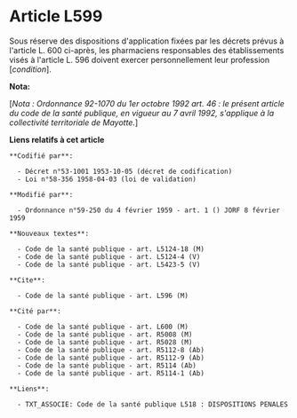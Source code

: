 # Article L599

Sous réserve des dispositions d'application fixées par les décrets prévus à l'article L. 600 ci-après, les pharmaciens
responsables des établissements visés à l'article L. 596 doivent exercer personnellement leur profession [*condition*].

**Nota:**

[*Nota : Ordonnance 92-1070 du 1er octobre 1992 art. 46 : le présent article du code de la santé publique, en vigueur au 7
avril 1992, s'applique à la collectivité territoriale de Mayotte.*]

**Liens relatifs à cet article**

	**Codifié par**:

	  - Décret n°53-1001 1953-10-05 (décret de codification)
	  - Loi n°58-356 1958-04-03 (loi de validation)

	**Modifié par**:

	  - Ordonnance n°59-250 du 4 février 1959 - art. 1 () JORF 8 février 1959

	**Nouveaux textes**:

	  - Code de la santé publique - art. L5124-18 (M)
	  - Code de la santé publique - art. L5124-4 (V)
	  - Code de la santé publique - art. L5423-5 (V)

	**Cite**:

	  - Code de la santé publique - art. L596 (M)

	**Cité par**:

	  - Code de la santé publique - art. L600 (M)
	  - Code de la santé publique - art. R5008 (M)
	  - Code de la santé publique - art. R5028 (M)
	  - Code de la santé publique - art. R5112-8 (Ab)
	  - Code de la santé publique - art. R5112-9 (Ab)
	  - Code de la santé publique - art. R5114 (Ab)
	  - Code de la santé publique - art. R5114-1 (Ab)

	**Liens**:

	  - TXT_ASSOCIE: Code de la santé publique L518 : DISPOSITIONS PENALES
